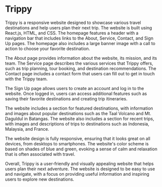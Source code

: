 # Trippy
Trippy is a responsive website designed to showcase various travel destinations and help users plan their next trip. The website is built using React.js, HTML, and CSS. The homepage features a header with a navigation bar that includes links to the About, Service, Contact, and Sign Up pages. The homepage also includes a large banner image with a call to action to choose your favorite destination.

The About page provides information about the website, its mission, and its team. The Service page describes the various services that Trippy offers, such as trip planning, tour booking, and destination recommendations. The Contact page includes a contact form that users can fill out to get in touch with the Trippy team.

The Sign Up page allows users to create an account and log in to the website. Once logged in, users can access additional features such as saving their favorite destinations and creating trip itineraries.

The website includes a section for featured destinations, with information and images about popular destinations such as the Taal Volcano and Mt. Daguldul in Batangas. The website also includes a section for recent trips, with images and descriptions of trips to destinations such as Indonesia, Malaysia, and France.

The website design is fully responsive, ensuring that it looks great on all devices, from desktops to smartphones. The website's color scheme is based on shades of blue and green, evoking a sense of calm and relaxation that is often associated with travel.

Overall, Trippy is a user-friendly and visually appealing website that helps users plan their next adventure. The website is designed to be easy to use and navigate, with a focus on providing useful information and inspiring users to explore new destinations.

